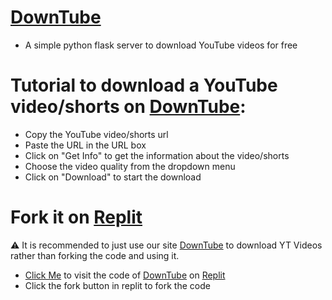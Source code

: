 # [DownTube](https://DownTube.reality281.repl.co)
- A simple python flask server to download YouTube videos for free

# Tutorial to download a YouTube video/shorts on [DownTube](https://DownTube.reality281.repl.co):
- Copy the YouTube video/shorts url
- Paste the URL in the URL box
- Click on "Get Info" to get the information about the video/shorts
- Choose the video quality from the dropdown menu
- Click on "Download" to start the download

# Fork it on [Replit](replit.com)
⚠️ It is recommended to just use our site [DownTube](https://DownTube.reality281.repl.co) to download YT Videos rather than forking the code and using it.

- [Click Me](https://replit.com/@Reality281/DownTube?v=1) to visit the code of [DownTube](https://DownTube.reality281.repl.co) on [Replit](replit.com)
- Click the fork button in replit to fork the code
